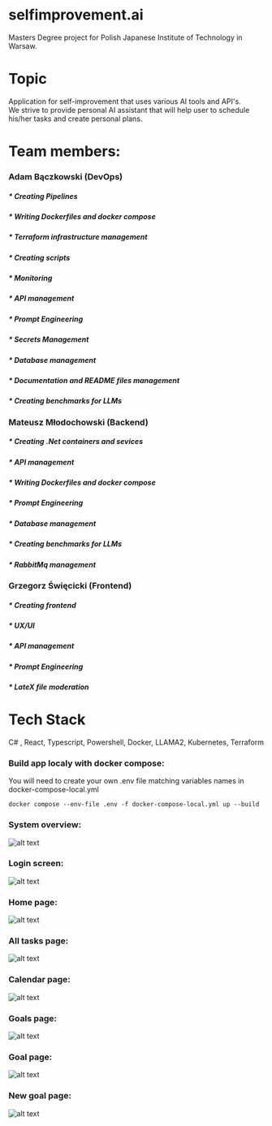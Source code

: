 # selfimprovement.ai
Masters Degree project for Polish Japanese Institute of Technology in Warsaw.  

# Topic
Application for self-improvement that uses various AI tools and API's.  
We strive to provide personal AI assistant that will help user to schedule his/her tasks and create personal plans.  

# Team members:
### Adam Bączkowski (DevOps)  
##### * Creating Pipelines
##### * Writing Dockerfiles and docker compose
##### * Terraform infrastructure management
##### * Creating scripts
##### * Monitoring
##### * API management
##### * Prompt Engineering
##### * Secrets Management
##### * Database management
##### * Documentation and README files management
##### * Creating benchmarks for LLMs
### Mateusz Młodochowski (Backend)
##### * Creating .Net containers and sevices
##### * API management
##### * Writing Dockerfiles and docker compose
##### * Prompt Engineering
##### * Database management
##### * Creating benchmarks for LLMs
##### * RabbitMq management
### Grzegorz Święcicki (Frontend)
##### * Creating frontend
##### * UX/UI
##### * API management
##### * Prompt Engineering
##### * LateX file moderation
# Tech Stack
C# , React, Typescript, Powershell, Docker, LLAMA2, Kubernetes, Terraform

### Build app localy with docker compose:
You will need to create your own .env file matching variables names in docker-compose-local.yml
```
docker compose --env-file .env -f docker-compose-local.yml up --build
```

### System overview:
![alt text](images/architecture.png "Architecture")

### Login screen:
![alt text](images/1.png "Login Screen")

### Home page:
![alt text](images/2.png "Home page")

### All tasks page:
![alt text](images/3.png "All tasks page")

### Calendar page:
![alt text](images/4.png "Calendar page")

### Goals page:
![alt text](images/5.png "Goals page")

### Goal page:
![alt text](images/6.png "Goal page")

### New goal page:
![alt text](images/7.png "New goal page")